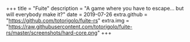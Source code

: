 +++
title = "Fuite"
description = "A game where you have to escape... but will everybody make it?"
date = 2019-07-26
extra.github = "https://github.com/totorigolo/fuite-rs"
extra.img = "https://raw.githubusercontent.com/totorigolo/fuite-rs/master/screenshots/hard-core.png"
+++
